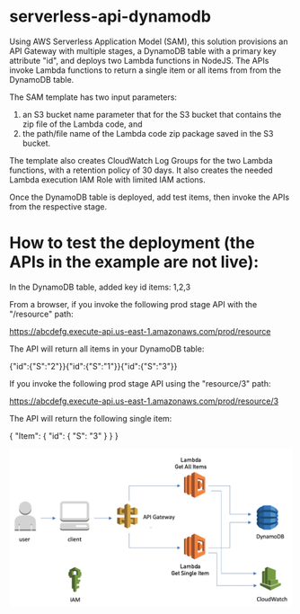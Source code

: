 # serverless-api-dynamodb

Using AWS Serverless Application Model (SAM), this solution provisions an API Gateway with multiple stages, a DynamoDB table with a primary key attribute "id", and deploys two Lambda functions in NodeJS. The APIs invoke Lambda functions to return a single item or all items from from the DynamoDB table.

The SAM template has two input parameters: 
1) an S3 bucket name parameter that for the S3 bucket that contains the zip file of the Lambda code, and 
2) the path/file name of the Lambda code zip package saved in the S3 bucket.

The template also creates CloudWatch Log Groups for the two Lambda functions, with a retention policy of 30 days. It also creates the needed Lambda execution IAM Role with limited IAM actions.

Once the DynamoDB table is deployed, add test items, then invoke the APIs from the respective stage.

# How to test the deployment (the APIs in the example are not live):

In the DynamoDB table, added key id items: 1,2,3

From a browser, if you invoke the following prod stage API with the "/resource" path:

https://abcdefg.execute-api.us-east-1.amazonaws.com/prod/resource


The API will return all items in your DynamoDB table: 

{"id":{"S":"2"}}{"id":{"S":"1"}}{"id":{"S":"3"}}

If you invoke the following prod stage API using the "resource/3" path:

https://abcdefg.execute-api.us-east-1.amazonaws.com/prod/resource/3

The API will return the following single item:

{
  "Item": {
    "id": {
      "S": "3"
    }
  }
}

![GitHub Logo](mbx-serverless-api.jpg)


